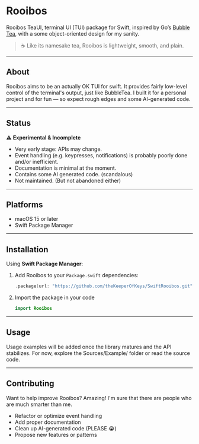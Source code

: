 # Rooibos

Rooibos TeaUI, terminal UI (TUI) package for Swift, inspired by Go’s [Bubble Tea](https://github.com/charmbracelet/bubbletea), with a some object-oriented design for my sanity.

> ☕️ Like its namesake tea, Rooibos is lightweight, smooth, and plain.

---

## About

Rooibos aims to be an actually OK TUI for swift. It provides fairly low-level control of the terminal's output, just like BubbleTea. I built it for a personal project and for fun — so expect rough edges and some AI-generated code.

---

## Status

⚠️ **Experimental & Incomplete**

- Very early stage: APIs may change.
- Event handling (e.g. keypresses, notifications) is probably poorly done and/or inefficient.
- Documentation is minimal at the moment.
- Contains some AI generated code. (scandalous)
- Not maintained. (But not abandoned either)

---

## Platforms

- macOS 15 or later
- Swift Package Manager

---

## Installation

Using **Swift Package Manager**:

1. Add Rooibos to your `Package.swift` dependencies:
   ```swift
   .package(url: "https://github.com/theKeeperOfKeys/SwiftRooibos.git", from: "0.1.0")
   ```
2. Import the package in your code
   ```swift
   import Rooibos
   ```

---

## Usage

Usage examples will be added once the library matures and the API stabilizes. For now, explore the Sources/Example/ folder or read the source code.

---

## Contributing

Want to help improve Rooibos?
Amazing! I'm sure that there are people who are much smarter than me.

- Refactor or optimize event handling
- Add proper documentation
- Clean up AI-generated code (PLEASE 😭)
- Propose new features or patterns

